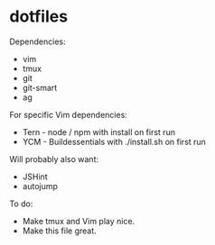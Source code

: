 # dotfiles

Dependencies:

 * vim
 * tmux
 * git
 * git-smart
 * ag

For specific Vim dependencies:

 * Tern - node / npm with install on first run
 * YCM - Buildessentials with ./install.sh on first run

Will probably also want:

 * JSHint
 * autojump

To do:

 * Make tmux and Vim play nice.
 * Make this file great.
